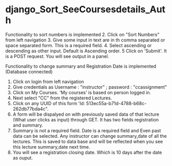 # django_Sort_SeeCoursesdetails_Auth

Functionality to sort numbers is implemented 
2. Click on "Sort Numbers" from left navigation
3. Give some input in text are in th comma separated or space separated form. This is a required field.
4. Select ascending or descending as other input. Default is Ascending order.
5 Click on 'Submit'. It is a POST request. You will see output in a panel.

Functionality to change summary and Registration Date is implemented (Database connected)
1. Click on login from left navigation
2. Give credentials as Username : "instructor" ; password : "ccassignment"
3. Click on My Courses. 'My courses' is based on person logged in.
4. Next select "CC" from the registered Lectures.
5. Click on any UUID of this form 'Id: 513ec55a-b71d-4788-b68c-262db77bda4c". 
6. A form will be dispalyed on with previously saved data of that lecture (What user clicks as input) through GET. It has two fields registration and summary.
7. Summary is not a required field. Date is a required field and Even past data can be selected. Any instructor can change summary,date of all the lectures. This is saved to data base and will be reflected when you see this lecture summary,date next time.
8. You will see a registration closing date. Which is 10 days after the  date as ouput.
